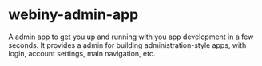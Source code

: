 # webiny-admin-app

A admin app to get you up and running with you app development in a few seconds.
It provides a admin for building administration-style apps, with login, account settings, main navigation, etc.